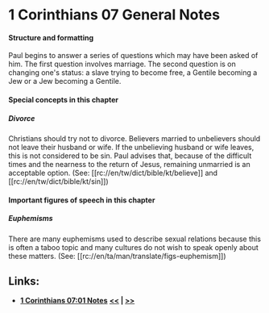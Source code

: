 # 1 Corinthians 07 General Notes #

#### Structure and formatting ####

Paul begins to answer a series of questions which may have been asked of him. The first question involves marriage. The second question is on changing one's status: a slave trying to become free, a Gentile becoming a Jew or a Jew becoming a Gentile. 

#### Special concepts in this chapter ####

##### Divorce #####
Christians should try not to divorce. Believers married to unbelievers should not leave their husband or wife. If the unbelieving husband or wife leaves, this is not considered to be sin. Paul advises that, because of the difficult times and the nearness to the return of Jesus, remaining unmarried is an acceptable option. (See: [[rc://en/tw/dict/bible/kt/believe]] and [[rc://en/tw/dict/bible/kt/sin]])

#### Important figures of speech in this chapter ####

##### Euphemisms #####
There are many euphemisms used to describe sexual relations because this is often a taboo topic and many cultures do not wish to speak openly about these matters. (See: [[rc://en/ta/man/translate/figs-euphemism]])

## Links: ##

* __[1 Corinthians 07:01 Notes](./01.md)__
__[<<](../06/intro.md) | [>>](../08/intro.md)__